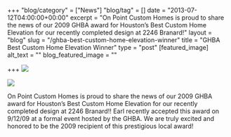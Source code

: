 +++
"blog/category" = ["News"]
"blog/tag" = []
date = "2013-07-12T04:00:00+00:00"
excerpt = "On Point Custom Homes is proud to share the news of our 2009 GHBA award for Houston’s Best Custom Home Elevation for our recently completed design at 2246 Branard!"
layout = "blog"
slug = "/ghba-best-custom-home-elevation-winner"
title = "GHBA Best Custom Home Elevation Winner"
type = "post"
[featured_image]
alt_text = ""
blog_featured_image = ""

+++
![](https://res.cloudinary.com/onpointcustomhomes/image/upload/v1553284757/OnPoint%20Custom%20Homes/DSC_3221-778095.jpg)

![](https://res.cloudinary.com/onpointcustomhomes/image/upload/v1553284976/OnPoint%20Custom%20Homes/GHBA-Houstons-Best-2009-Earl-778332.jpg)

On Point Custom Homes is proud to share the news of our 2009 GHBA award for Houston’s Best Custom Home Elevation for our recently completed design at 2246 Branard!! Earl recently accepted this award on 9/12/09 at a formal event hosted by the GHBA. We are truly excited and honored to be the 2009 recipient of this prestigious local award!
